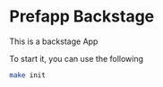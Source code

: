 # Prefapp Backstage

This is a backstage App

To start it, you can use the following

```sh
make init
```
